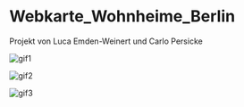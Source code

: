 # Webkarte_Wohnheime_Berlin

Projekt von Luca Emden-Weinert und Carlo Persicke

![gif1](https://github.com/caaarlito/Webkarte_Wohnheime_Berlin/assets/134683878/b1346a44-7af5-4744-ab4b-4dc484d967ad)

![gif2](https://github.com/caaarlito/Webkarte_Wohnheime_Berlin/assets/134683878/52c4bb23-8356-4a8b-9c07-2ee2ac97ca69)

![gif3](https://github.com/caaarlito/Webkarte_Wohnheime_Berlin/assets/134683878/a5f314af-0cb3-4269-99bb-559e5bc4e552)
